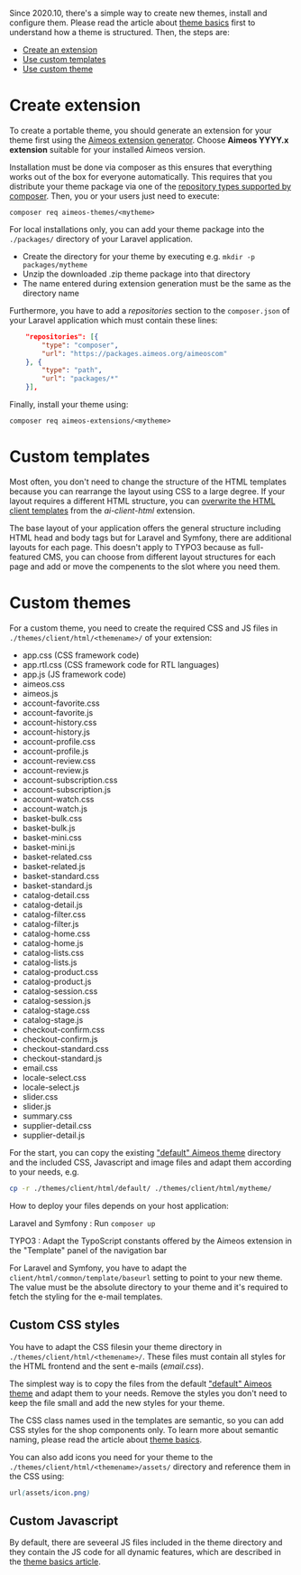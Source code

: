 Since 2020.10, there's a simple way to create new themes, install and configure them. Please read the article about [theme basics](theme-basics.md) first to understand how a theme is structured. Then, the steps are:

* [Create an extension](#create-theme-extension)
* [Use custom templates](#custom-templates)
* [Use custom theme](#custom-themes)

# Create extension

To create a portable theme, you should generate an extension for your theme first using the [Aimeos extension generator](https://aimeos.org/extensions). Choose **Aimeos YYYY.x extension** suitable for your installed Aimeos version.

Installation must be done via composer as this ensures that everything works out of the box for everyone automatically. This requires that you distribute your theme package via one of the [repository types supported by composer](https://getcomposer.org/doc/05-repositories.md). Then, you or your users just need to execute:

```
composer req aimeos-themes/<mytheme>
```

For local installations only, you can add your theme package into the `./packages/` directory of your Laravel application.

* Create the directory for your theme by executing e.g. `mkdir -p packages/mytheme`
* Unzip the downloaded .zip theme package into that directory
* The name entered during extension generation must be the same as the directory name

Furthermore, you have to add a *repositories* section to the `composer.json` of your Laravel application which must contain these lines:

```json
    "repositories": [{
        "type": "composer",
        "url": "https://packages.aimeos.org/aimeoscom"
    }, {
        "type": "path",
        "url": "packages/*"
    }],
```

Finally, install your theme using:

```
composer req aimeos-extensions/<mytheme>
```

# Custom templates

Most often, you don't need to change the structure of the HTML templates because you can rearrange the layout using CSS to a large degree. If your layout requires a different HTML structure, you can [overwrite the HTML client templates](overwrite-templates.md) from the *ai-client-html* extension.

The base layout of your application offers the general structure including HTML head and body tags but for Laravel and Symfony, there are additional layouts for each page. This doesn't apply to TYPO3 because as full-featured CMS, you can choose from different layout structures for each page and add or move the compenents to the slot where you need them.

# Custom themes

For a custom theme, you need to create the required CSS and JS files in `./themes/client/html/<themename>/` of your extension:

* app.css (CSS framework code)
* app.rtl.css (CSS framework code for RTL languages)
* app.js (JS framework code)
* aimeos.css
* aimeos.js
* account-favorite.css
* account-favorite.js
* account-history.css
* account-history.js
* account-profile.css
* account-profile.js
* account-review.css
* account-review.js
* account-subscription.css
* account-subscription.js
* account-watch.css
* account-watch.js
* basket-bulk.css
* basket-bulk.js
* basket-mini.css
* basket-mini.js
* basket-related.css
* basket-related.js
* basket-standard.css
* basket-standard.js
* catalog-detail.css
* catalog-detail.js
* catalog-filter.css
* catalog-filter.js
* catalog-home.css
* catalog-home.js
* catalog-lists.css
* catalog-lists.js
* catalog-product.css
* catalog-product.js
* catalog-session.css
* catalog-session.js
* catalog-stage.css
* catalog-stage.js
* checkout-confirm.css
* checkout-confirm.js
* checkout-standard.css
* checkout-standard.js
* email.css
* locale-select.css
* locale-select.js
* slider.css
* slider.js
* summary.css
* supplier-detail.css
* supplier-detail.js

For the start, you can copy the existing ["default" Aimeos theme](https://github.com/aimeos/ai-client-html/tree/master/themes/client/html/default) directory and the included CSS, Javascript and image files and adapt them according to your needs, e.g.

```bash
cp -r ./themes/client/html/default/ ./themes/client/html/mytheme/
```

How to deploy your files depends on your host application:

Laravel and Symfony
: Run `composer up`

TYPO3
: Adapt the TypoScript constants offered by the Aimeos extension in the "Template" panel of the navigation bar

For Laravel and Symfony, you have to adapt the `client/html/common/template/baseurl` setting to point to your new theme. The value must be the absolute directory to your theme and it's required to fetch the styling for the e-mail templates.

## Custom CSS styles

You have to adapt the CSS filesin your theme directory in `./themes/client/html/<themename>/`. These files must contain all styles for the HTML frontend and the sent e-mails (*email.css*).

The simplest way is to copy the files from the default ["default" Aimeos theme](https://github.com/aimeos/ai-client-html/tree/master/themes/client/html/default) and adapt them to your needs. Remove the styles you don't need to keep the file small and add the new styles for your theme.

The CSS class names used in the templates are semantic, so you can add CSS styles for the shop components only. To learn more about semantic naming, please read the article about [theme basics](theme-basics.md#cascading-style-sheets).

You can also add icons you need for your theme to the `./themes/client/html/<themename>/assets/` directory and reference them in the CSS using:

```css
url(assets/icon.png)
```

## Custom Javascript

By default, there are seveeral JS files included in the theme directory and they contain the JS code for all dynamic features, which are described in the [theme basics article](theme-basics.md#javacript).
